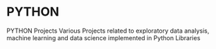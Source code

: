 # PYTHON
PYTHON Projects
Various Projects related to exploratory data analysis, machine learning and data science implemented in Python Libraries
